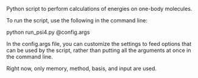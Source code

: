 Python script to perform calculations of energies on one-body molecules.

To run the script, use the following in the command line:

python run_psi4.py @config.args

In the config.args file, you can customize the settings to feed options
that can be used by the script, rather than putting all the arguments
at once in the command line.

Right now, only memory, method, basis, and input are used.

